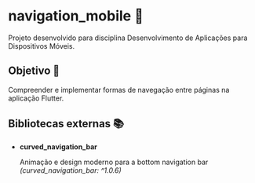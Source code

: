 # navigation_mobile :iphone:

Projeto desenvolvido para disciplina Desenvolvimento de Aplicações para Dispositivos Móveis.

## Objetivo :dart:

Compreender e implementar formas de navegação entre páginas na aplicação Flutter.

## Bibliotecas externas :books:

- **curved_navigation_bar**

    Animação e design moderno para a bottom navigation bar _(curved_navigation_bar: ^1.0.6)_
